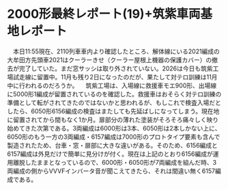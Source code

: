 # 2000形最終レポート(19)+筑紫車両基地レポート

<div class="section">　本日11:55現在、2110列車車内より確認したところ、解体線にいる2021編成の大牟田方先頭車2021はクーラーきせ（クーラー屋根上機器の保護カバー）の撤去が完了していた。まだ窓サッシは取り外されていない。2026は今日も筑紫工場試走線に留置中。11月も残り2日になったのだが、果たして対テロ訓練は11月中に行われるのだろうか。 　筑紫工場は、入場線に救援車モエ900形、出場線に5000形1編成が留置されているのを確認した。救援車はおそらく対テロ訓練の準備として転がされてきたのではないかと思われるが、もしこれで検査入場だとしたら、6050形6156編成の検査はまたしても先延ばしになってしまう。現在地に留置されてから間もなく1か月。扉部分の薄れた塗装がそろそろ痛々しく映り始めてきた次第である。3両編成は6000形は3本、6050形は2本しかない上に、6050形のもう一方の3両編成・6157編成は7000形のプロトタイプ要素も含んで製造されたため、台車・窓・扉部に大きな違いがある。そのため、6156編成と6157編成は外見だけで簡単に見分けが付く。現在は上記のとおり6156編成が運用離脱したままとなっているので、6000形・6050形が7両編成を組んだ時、3両編成の側からVVVFインバータ音が聞こえてきたら、それは間違い無く6157編成である。</div>